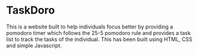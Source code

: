 # TaskDoro

This is a website built to help individuals focus better by providing a pomodoro timer which follows the 25-5 pomodoro rule and provides a task list to track the tasks of the individual.
This has been built using HTML, CSS and simple Javascript.
